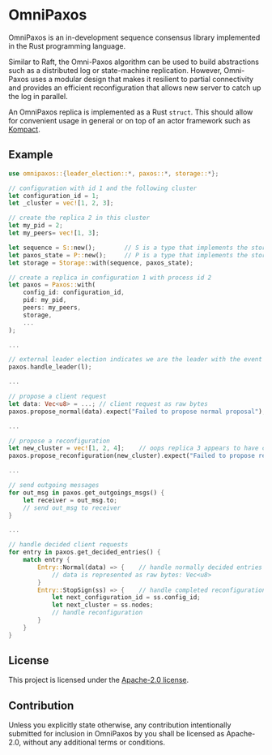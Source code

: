 OmniPaxos
============

OmniPaxos is an in-development sequence consensus library implemented in the Rust programming language. 

Similar to Raft, the Omni-Paxos algorithm can be used to build abstractions such as a distributed log or state-machine replication. However, Omni-Paxos uses a modular design that makes it resilient to partial connectivity and provides an efficient reconfiguration that allows new server to catch up the log in parallel.

An OmniPaxos replica is implemented as a Rust ```struct```. This should allow for convenient usage in general or on top of an actor framework such as [Kompact](https://github.com/kompics/kompact).

## Example
```rust
use omnipaxos::{leader_election::*, paxos::*, storage::*};

// configuration with id 1 and the following cluster
let configuration_id = 1;
let _cluster = vec![1, 2, 3];

// create the replica 2 in this cluster
let my_pid = 2;
let my_peers= vec![1, 3];

let sequence = S::new();        // S is a type that implements the storage::Sequence trait
let paxos_state = P::new();     // P is a type that implements the storage::PaxosState trait
let storage = Storage::with(sequence, paxos_state);

// create a replica in configuration 1 with process id 2
let paxos = Paxos::with(
    config_id: configuration_id,
    pid: my_pid,
    peers: my_peers,
    storage,
    ...
);

...

// external leader election indicates we are the leader with the event l
paxos.handle_leader(l);

...

// propose a client request
let data: Vec<u8> = ...; // client request as raw bytes
paxos.propose_normal(data).expect("Failed to propose normal proposal");

...

// propose a reconfiguration
let new_cluster = vec![1, 2, 4];    // oops replica 3 appears to have crashed... let's replace it with a new replica 4
paxos.propose_reconfiguration(new_cluster).expect("Failed to propose reconfiguration");

...

// send outgoing messages
for out_msg in paxos.get_outgoings_msgs() {
    let receiver = out_msg.to;
    // send out_msg to receiver
}

...

// handle decided client requests
for entry in paxos.get_decided_entries() {
    match entry {
        Entry::Normal(data) => {    // handle normally decided entries
            // data is represented as raw bytes: Vec<u8>
        }
        Entry::StopSign(ss) => {    // handle completed reconfiguration
            let next_configuration_id = ss.config_id;
            let next_cluster = ss.nodes;
            // handle reconfiguration
        }
    }
}

```

## License

This project is licensed under the [Apache-2.0 license](LICENSE).

## Contribution

Unless you explicitly state otherwise, any contribution intentionally submitted for inclusion in OmniPaxos by you shall be licensed as Apache-2.0, without any additional terms or conditions.
